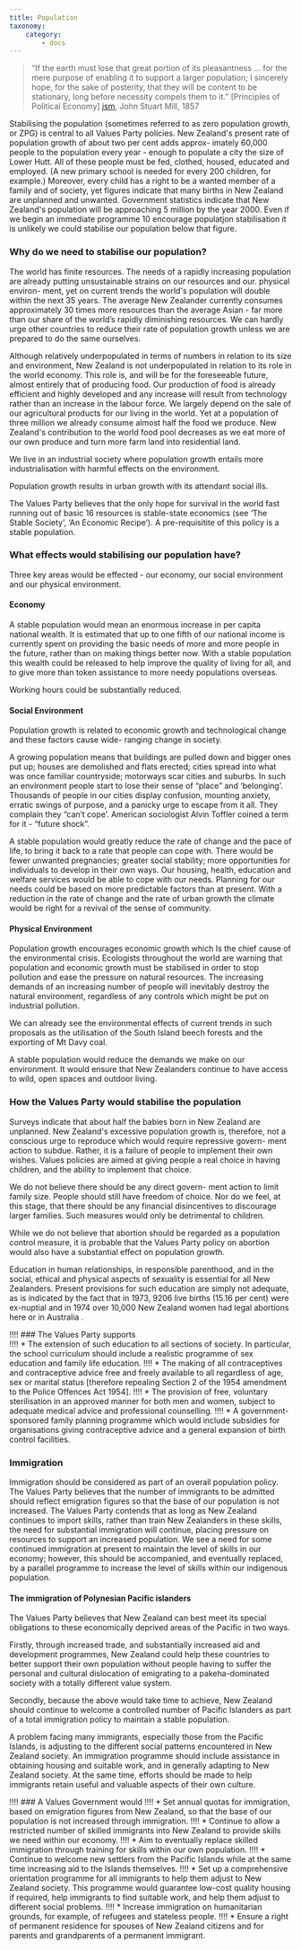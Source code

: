 ```yaml
---
title: Population
taxonomy:
    category:
        - docs
---
```


> “If the earth must lose that great portion of its pleasantness ... for the mere purpose of enabling it to support a larger population; I sincerely hope, for the sake of posterity, that they will be content to be stationary, long before necessity compels them to it.” 
> <span class='citation'>[Principles of Political Economy] [jsm], John Stuart Mill, 1857
</span>

Stabilising the population (sometimes referred to as zero population growth, or ZPG) is central to all Values Party policies. New Zealand's present rate of population growth of about two per cent adds approx- imately 60,000 people to the population every year - enough to populate a city the size of Lower Hutt. All of these people must be fed, clothed, housed, educated and employed. (A new primary school is needed for every 200 children, for example.) Moreover, every child has a right to be a wanted member of a family and of society, yet figures indicate that many births in New Zealand are unplanned and unwanted. Government statistics indicate that New Zealand's population will be approaching 5 million by the year 2000. Even if we begin an immediate programme 10 encourage populatjon stabilisation it is unlikely we could stabilise our population below that figure.

### Why do we need to stabilise our population? 

The world has finite resources. The needs of a rapidly increasing population are already putting unsustainable strains on our resources and our. physical environ- ment, yet on current trends the world's population will double within the next 35 years. The average New Zealander currently consumes approximately 30 times more resources than the average Asian - far more than our share of the world’s rapidly diminishing resources. We can hardly urge other countries to reduce their rate of population growth unless we are prepared to do the same ourselves. 

Although relatively underpopulated in terms of numbers in relation to its size and environment, New Zealand is not underpopulated in relation to its role in the world economy. This role is, and will be for the foreseeable future, almost entirely that of producing food. Our production of food is already efficient and highly developed and any increase will result from technology rather than an increase in the labour force. We largely depend on the sale of our agricultural products for our living in the world. Yet at a population of three million we already consume almost half the food we produce. New Zealand's contribution to the world food pool decreases as we eat more of our own produce and turn more farm land into residential land. 

We live in an industrial society where population growth entails more industrialisation with harmful effects on the environment. 

Population growth results in urban growth with its attendant social ills. 

The Values Party believes that the only hope for survival in the world fast running out of basic 16 resources is stable-state economics (see ‘The Stable Society’, ‘An Economic Recipe’). A pre-requisitite of this policy is a stable population. 

### What effects would stabilising our population have? 

Three key areas would be effected - our economy, our social environment and our physical environment. 
#### Economy 

A stable population would mean an enormous increase in per capita national wealth. It is estimated that up to one fifth of our national income is currently spent on providing the basic needs of more and more people in the future, rather than on making things better now. With a stable population this wealth could be released to help improve the quality of living for all, and to give more than token assistance to more needy populations overseas. 

Working hours could be substantially reduced. 

#### Social Environment 

Population growth is related to economic growth and technological change and these factors cause wide- ranging change in society. 

A growing population means that buildings are pulled down and bigger ones put up; houses are demolished and flats erected; cities spread into what was once familiar countryside; motorways scar cities and suburbs. In such an environment people start to lose their sense of “place” and ‘belonging’. Thousands of people in our cities display confusion, mounting anxiety, erratic swings of purpose, and a panicky urge to escape from it all. They complain they “can’t cope’. American sociologist Alvin Toffler coined a term for it - “future shock”. 

A stable population would greatly reduce the rate of change and the pace of life, to bring it back to a rate that people can cope with. There would be fewer unwanted pregnancies; greater social stability; more opportunities for individuals to develop in their own ways. Our housing, health, education and welfare services would be able to cope with our needs. Planning for our needs could be based on more predictable factors than at present. With a reduction in the rate of change and the rate of urban growth the climate would be right for a revival of the sense of community.

#### Physical Environment 

Population growth encourages economic growth which Is the chief cause of the environmental crisis. Ecologists throughout the world are warning that population and economic growth must be stabilised in order to stop pollution and ease the pressure on natural resources. The increasing demands of an increasing number of people will inevitably destroy the natural environment, regardless of any controls which might be put on industrial pollution. 

We can already see the environmental effects of current trends in such proposals as the utilisation of the South Island beech forests and the exporting of Mt Davy coal. 

A stable population would reduce the demands we make on our environment. It would ensure that New Zealanders continue to have access to wild, open spaces and outdoor living. 

### How the Values Party would stabilise the population 

Surveys indicate that about half the babies born in New Zealand are unplanned. New Zealand's excessive population growth is, therefore, not a conscious urge to reproduce which would require repressive govern- ment action to subdue. Rather, it is a failure of people to implement their own wishes. Values policies are aimed at giving people a real choice in having children, and the ability to implement that choice. 

We do not believe there should be any direct govern- ment action to limit family size. People should still have freedom of choice. Nor do we feel, at this stage, that there should be any financial disincentives to discourage larger families. Such measures would only be detrimental to children. 

While we do not believe that abortion should be regarded as a population control measure, it is probable that the Values Party policy on abortion would also have a substantial effect on population growth. 

Education in human relationships, in responsible parenthood, and in the social, ethical and physical aspects of sexuality is essential for all New Zealanders. Present provisions for such education are simply not adequate, as is indicated by the fact that in 1973, 9206 live births (15.16 per cent) were ex-nuptial and in 1974 over 10,000 New Zealand women had legal abortions here or in Australia . 

!!!! ### The Values Party supports  
!!!! * The extension of such education to all sections of society. In particular, the school curriculum should include a realistic programme of sex education and family life education. 
!!!! * The making of all contraceptives and contraceptive advice free and freely available to all regardless of age, sex or marital status [therefore repealing Section 2 of the 1954 amendment to the Police Offences Act 1954]. 
!!!! * The provision of free, voluntary sterilisation in an approved manner for both men and women, subject to adequate medical advice and professional counselling.
!!!! * A government-sponsored family planning programme which would include subsidies for organisations giving contraceptive advice and a general expansion of birth control facilities. 

### Immigration 

Immigration should be considered as part of an overall population policy. The Values Party believes that the number of immigrants to be admitted should reflect emigration figures so that the base of our population is not increased. The Values Party contends that as long as New Zealand continues to import skills, rather than train New Zealanders in these skills, the need for substantial immigration will continue, placing pressure on resources to support an increased population. We see a need for some continued immigration at present to maintain the level of skills in our economy; however, this should be accompanied, and eventually replaced, by a parallel programme to increase the level of skills within our indigenous population. 

#### The immigration of Polynesian Pacific islanders 

The Values Party believes that New Zealand can best meet its special obligations to these economically deprived areas of the Pacific in two ways. 

Firstly, through increased trade, and substantially increased aid and development programmes, New Zealand could help these countries to better support their own population without people having to suffer the personal and cultural dislocation of emigrating to a pakeha-dominated society with a totally different value system. 

Secondly, because the above would take time to achieve, New Zealand should continue to welcome a controlled number of Pacific Islanders as part of a total immigration policy to maintain a stable population. 

A problem facing many immigrants, especially those from the Pacific Islands, is adjusting to the different social patterns encountered in New Zealand society. An immigration programme should include assistance in obtaining housing and suitable work, and in generally adapting to New Zealand society. At the same time, efforts should be made to help immigrants retain useful and valuable aspects of their own culture. 

!!!! ### A Values Government would 
!!!! * Set annual quotas for immigration, based on emigration figures from New Zealand, so that the base of our population is not increased through immigration. 
!!!! * Continue to allow a restricted number of skilled immigrants into New Zealand to provide skills we need within our economy. 
!!!! * Aim to eventually replace skilled immigration through training for skills within our own population. 
!!!! * Continue to welcome new settlers from the Pacific Islands while at the same time increasing aid to the Islands themselves. 
!!!! * Set up a comprehensive orientation programme for all immigrants to help them adjust to New Zealand society. This programme would guarantee low-cost quality housing if required, help immigrants to find suitable work, and help them adjust to different social problems. 
!!!! * lncrease immigration on humanitarian grounds, for example, of refugees and stateless people. 
!!!! * Ensure a right of permanent residence for spouses of New Zealand citizens and for parents and grandparents of a permanent immigrant.

[jsm]: /references/principles-of-political-economy "The Principles of Political Economy, John Stuart Mills, 1857"

